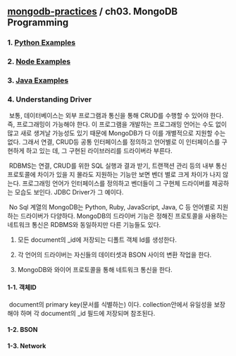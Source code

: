 ## [mongodb-practices](https://github.com/kickscar-db/mongodb-practices) / ch03. MongoDB Programming

### 1. [Python Examples](https://github.com/kickscar-db/mongodb-practices/tree/master/ch03/1)

### 2. [Node Examples](https://github.com/kickscar-db/mongodb-practices/tree/master/ch03/2)

### 3. [Java Examples](https://github.com/kickscar-db/mongodb-practices/tree/master/ch03/3)

### 4. Understanding Driver

​	보통, 데이터베이스는 외부 프로그램과 통신을 통해 CRUD를 수행할 수 있어야 한다. 즉, 프로그래밍이 가능해야 한다. 이 프로그램을 개발하는 프로그래밍 언어는 수도 없이 많고 새로 생겨날 가능성도 있기 때문에 MongoDB가 다 이를 개별적으로 지원할 수는 없다. 그래서 연결, CRUD등 공통 인터페이스를 정의하고 언어별로 이 인터페이스를 구현하게 하고 있는 데, 그 구현된 라이브러리를 드라이버라 부른다.

​	RDBMS는 연결, CRUD를 위한 SQL 실행과 결과 받기, 트랜잭션 관리 등의 내부 통신 프로토콜에 차이가 있을 지 몰라도 지원하는 기능만 보면 벤더 별로 크게 차이가 나지 않는다. 프로그래밍 언어가 인터페이스를 정의하고 벤더들이 그 구현체 드라이버를 제공하는 모습도 보인다. JDBC Driver가 그 예이다.

​	No Sql 계열의 MongoDB는 Python, Ruby, JavaScript, Java, C 등 언어별로 지원하는 드라이버가 다양하다. MongoDB의 드라이버 기능은 정해진 프로토콜을 사용하는 네트워크 통신은  RDBMS와 동일하지만 다른 기능들도 있다. 

1. 모든 document의 _id에 저장되는 디폴트 객체 Id를 생성한다.

2. 각 언어의 드라이버는 자신들의 데이터셋과 BSON 사이의 변환 작업을 한다.

3. MongoDB와 와이어 프로토콜을 통해 네트워크 통신을 한다.

   

#### 1-1. 객체ID

​	document의 primary key(문서를 식별하는) 이다. collection안에서 유일성을 보장해야 하며 각 document의 _id 필드에 저장되며 참조된다.  

#### 1-2. BSON
#### 1-3. Network

### 
